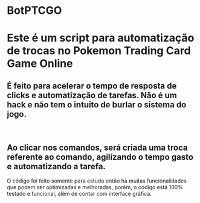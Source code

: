 # BotPTCGO


<h1>Este é um script para automatização de trocas no Pokemon Trading Card Game Online</h1> 
<h2>É feito para acelerar o tempo de resposta de clicks e automatização de tarefas. Não é um hack e não tem o intuito de burlar o sistema do jogo.</h2>
<br>
<h2>Ao clicar nos comandos, será criada uma troca referente ao comando, agilizando o tempo gasto e automatizando a tarefa. </h2>
<p>O código foi feito somente para estudo então há muitas funcionalidades que podem ser optimizadas e melhoradas, porém, o código está 100% testado e funcional, além de contar com interface gráfica.<p>

